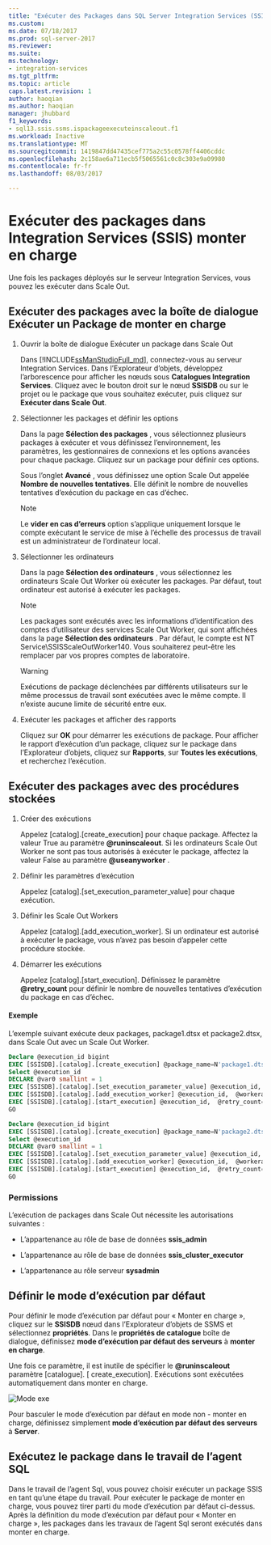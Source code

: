 ```yaml
---
title: "Exécuter des Packages dans SQL Server Integration Services (SSIS) montée en puissance parallèle | Documents Microsoft"
ms.custom: 
ms.date: 07/18/2017
ms.prod: sql-server-2017
ms.reviewer: 
ms.suite: 
ms.technology:
- integration-services
ms.tgt_pltfrm: 
ms.topic: article
caps.latest.revision: 1
author: haoqian
ms.author: haoqian
manager: jhubbard
f1_keywords:
- sql13.ssis.ssms.ispackageexecuteinscaleout.f1
ms.workload: Inactive
ms.translationtype: MT
ms.sourcegitcommit: 1419847dd47435cef775a2c55c0578ff4406cddc
ms.openlocfilehash: 2c158ae6a711ecb5f5065561c0c8c303e9a09980
ms.contentlocale: fr-fr
ms.lasthandoff: 08/03/2017

---
```


# <a name="run-packages-in-integration-services-ssis-scale-out"></a>Exécuter des packages dans Integration Services (SSIS) monter en charge
Une fois les packages déployés sur le serveur Integration Services, vous pouvez les exécuter dans Scale Out.

## <a name="run-packages-with-execute-package-in-scale-out-dialog"></a>Exécuter des packages avec la boîte de dialogue Exécuter un Package de monter en charge 

1. Ouvrir la boîte de dialogue Exécuter un package dans Scale Out

    Dans [!INCLUDE[ssManStudioFull_md](../../includes/ssmanstudiofull-md.md)], connectez-vous au serveur Integration Services. Dans l’Explorateur d’objets, développez l’arborescence pour afficher les nœuds sous **Catalogues Integration Services**. Cliquez avec le bouton droit sur le nœud **SSISDB** ou sur le projet ou le package que vous souhaitez exécuter, puis cliquez sur **Exécuter dans Scale Out**.

2. Sélectionner les packages et définir les options

    Dans la page **Sélection des packages** , vous sélectionnez plusieurs packages à exécuter et vous définissez l’environnement, les paramètres, les gestionnaires de connexions et les options avancées pour chaque package. Cliquez sur un package pour définir ces options.
    
    Sous l’onglet **Avancé** , vous définissez une option Scale Out appelée **Nombre de nouvelles tentatives**. Elle définit le nombre de nouvelles tentatives d’exécution du package en cas d’échec.

    > [!Note]
    > Le **vider en cas d’erreurs** option s’applique uniquement lorsque le compte exécutant le service de mise à l’échelle des processus de travail est un administrateur de l’ordinateur local.

3. Sélectionner les ordinateurs

    Dans la page **Sélection des ordinateurs** , vous sélectionnez les ordinateurs Scale Out Worker où exécuter les packages. Par défaut, tout ordinateur est autorisé à exécuter les packages. 

   > [!Note] 
   > Les packages sont exécutés avec les informations d’identification des comptes d’utilisateur des services Scale Out Worker, qui sont affichées dans la page **Sélection des ordinateurs** . Par défaut, le compte est NT Service\SSISScaleOutWorker140. Vous souhaiterez peut-être les remplacer par vos propres comptes de laboratoire.

   >[!WARNING]
   >Exécutions de package déclenchées par différents utilisateurs sur le même processus de travail sont exécutées avec le même compte. Il n’existe aucune limite de sécurité entre eux. 

4. Exécuter les packages et afficher des rapports 

    Cliquez sur **OK** pour démarrer les exécutions de package. Pour afficher le rapport d’exécution d’un package, cliquez sur le package dans l’Explorateur d’objets, cliquez sur **Rapports**, sur **Toutes les exécutions**, et recherchez l’exécution.
    
## <a name="run-packages-with-stored-procedures"></a>Exécuter des packages avec des procédures stockées

1. Créer des exécutions

    Appelez [catalog].[create_execution] pour chaque package. Affectez la valeur True au paramètre **@runinscaleout**. Si les ordinateurs Scale Out Worker ne sont pas tous autorisés à exécuter le package, affectez la valeur False au paramètre **@useanyworker** .   

2. Définir les paramètres d’exécution

    Appelez [catalog].[set_execution_parameter_value] pour chaque exécution.

3. Définir les Scale Out Workers

    Appelez [catalog].[add_execution_worker]. Si un ordinateur est autorisé à exécuter le package, vous n’avez pas besoin d’appeler cette procédure stockée. 

4. Démarrer les exécutions

    Appelez [catalog].[start_execution]. Définissez le paramètre **@retry_count** pour définir le nombre de nouvelles tentatives d’exécution du package en cas d’échec.
    
#### <a name="example"></a>Exemple
L’exemple suivant exécute deux packages, package1.dtsx et package2.dtsx, dans Scale Out avec un Scale Out Worker.  

```sql
Declare @execution_id bigint
EXEC [SSISDB].[catalog].[create_execution] @package_name=N'package1.dtsx', @execution_id=@execution_id OUTPUT, @folder_name=N'folder1', @project_name=N'project1', @use32bitruntime=False, @reference_id=Null, @useanyworker=False, @runinscaleout=True
Select @execution_id
DECLARE @var0 smallint = 1
EXEC [SSISDB].[catalog].[set_execution_parameter_value] @execution_id,  @object_type=50, @parameter_name=N'LOGGING_LEVEL', @parameter_value=@var0
EXEC [SSISDB].[catalog].[add_execution_worker] @execution_id,  @workeragent_id=N'64c020e2-f819-4c2d-a22f-efb31a91e70a'
EXEC [SSISDB].[catalog].[start_execution] @execution_id,  @retry_count=0
GO

Declare @execution_id bigint
EXEC [SSISDB].[catalog].[create_execution] @package_name=N'package2.dtsx', @execution_id=@execution_id OUTPUT, @folder_name=N'folder2', @project_name=N'project2', @use32bitruntime=False, @reference_id=Null, @useanyworker=False, @runinscaleout=True
Select @execution_id
DECLARE @var0 smallint = 1
EXEC [SSISDB].[catalog].[set_execution_parameter_value] @execution_id,  @object_type=50, @parameter_name=N'LOGGING_LEVEL', @parameter_value=@var0
EXEC [SSISDB].[catalog].[add_execution_worker] @execution_id,  @workeragent_id=N'64c020e2-f819-4c2d-a22f-efb31a91e70a'
EXEC [SSISDB].[catalog].[start_execution] @execution_id,  @retry_count=0
GO
```

### <a name="permissions"></a>Permissions
L’exécution de packages dans Scale Out nécessite les autorisations suivantes :

-   L’appartenance au rôle de base de données **ssis_admin**  

-   L’appartenance au rôle de base de données **ssis_cluster_executor**  
  
-   L’appartenance au rôle serveur **sysadmin**  

## <a name="set-default-execution-mode"></a>Définir le mode d’exécution par défaut
Pour définir le mode d’exécution par défaut pour « Monter en charge », cliquez sur le **SSISDB** nœud dans l’Explorateur d’objets de SSMS et sélectionnez **propriétés**.
Dans le **propriétés de catalogue** boîte de dialogue, définissez **mode d’exécution par défaut des serveurs** à **monter en charge**.

Une fois ce paramètre, il est inutile de spécifier le  **@runinscaleout**  paramètre [catalogue]. [ create_execution]. Exécutions sont exécutées automatiquement dans monter en charge. 

![Mode exe](media\exe-mode.PNG)

Pour basculer le mode d’exécution par défaut en mode non - monter en charge, définissez simplement **mode d’exécution par défaut des serveurs** à **Server**.

## <a name="run-package-in-sql-agent-job"></a>Exécutez le package dans le travail de l’agent SQL
Dans le travail de l’agent Sql, vous pouvez choisir exécuter un package SSIS en tant qu’une étape du travail. Pour exécuter le package de monter en charge, vous pouvez tirer parti du mode d’exécution par défaut ci-dessus. Après la définition du mode d’exécution par défaut pour « Monter en charge », les packages dans les travaux de l’agent Sql seront exécutés dans monter en charge.

